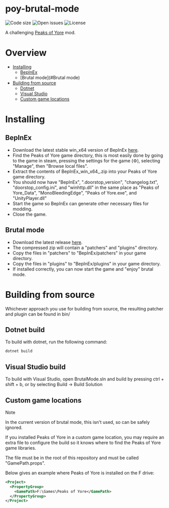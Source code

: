 # poy-brutal-mode
![Code size](https://img.shields.io/github/languages/code-size/Kaden5480/poy-brutal-mode?color=5c85d6)
![Open issues](https://img.shields.io/github/issues/Kaden5480/poy-brutal-mode?color=d65c5c)
![License](https://img.shields.io/github/license/Kaden5480/poy-brutal-mode?color=a35cd6)

A challenging
[Peaks of Yore](https://store.steampowered.com/app/2236070/)
mod.

# Overview
- [Installing](#installing)
    - [BepInEx](#bepinex)
    - [Brutal mode](#Brutal mode)
- [Building from source](#building)
    - [Dotnet](#dotnet-build)
    - [Visual Studio](#visual-studio-build)
    - [Custom game locations](#custom-game-locations)

# Installing
## BepInEx
- Download the latest stable win_x64 version of BepInEx
[here](https://github.com/BepInEx/BepInEx/releases).
- Find the Peaks of Yore game directory, this is most easily done by going to the game in steam,
  pressing the settings for the game (⚙️), selecting "Manage", then "Browse local files".
- Extract the contents of BepInEx_win_x64_<version>.zip into your Peaks of Yore game directory.
- You should now have "BepInEx", ".doorstop_version", "changelog.txt", "doorstop_config.ini", and "winhttp.dll"
  in the same place as "Peaks of Yore_Data", "MonoBleedingEdge", "Peaks of Yore.exe", and "UnityPlayer.dll"
- Start the game so BepInEx can generate other necessary files for modding.
- Close the game.

## Brutal mode
- Download the latest release
[here](https://github.com/Kaden5480/poy-brutal-mode/releases).
- The compressed zip will contain a "patchers" and "plugins" directory.
- Copy the files in "patchers" to "BepInEx/patchers" in your game directory.
- Copy the files in "plugins" to "BepInEx/plugins" in your game directory.
- If installed correctly, you can now start the game and "enjoy" brutal mode.


# Building from source
Whichever approach you use for building from source, the resulting
patcher and plugin can be found in bin/

## Dotnet build
To build with dotnet, run the following command:
```sh
dotnet build
```

## Visual Studio build
To build with Visual Studio, open BrutalMode.sln and build by pressing ctrl + shift + b,
or by selecting Build -> Build Solution

## Custom game locations
> [!NOTE]
> In the current version of brutal mode, this isn't used, so can be safely ignored.

If you installed Peaks of Yore in a custom game location, you may require
an extra file to configure the build so it knows where to find the Peaks of Yore game
libraries.

The file must be in the root of this repository and must be called "GamePath.props".

Below gives an example where Peaks of Yore is installed on the F drive:
```xml
<Project>
  <PropertyGroup>
    <GamePath>F:\Games\Peaks of Yore</GamePath>
  </PropertyGroup>
</Project>
```
